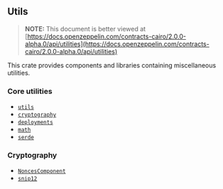 ## Utils

> **NOTE:** This document is better viewed at [https://docs.openzeppelin.com/contracts-cairo/2.0.0-alpha.0/api/utilities](https://docs.openzeppelin.com/contracts-cairo/2.0.0-alpha.0/api/utilities)

This crate provides components and libraries containing miscellaneous utilities.

### Core utilities

- [`utils`](https://docs.openzeppelin.com/contracts-cairo/2.0.0-alpha.0/api/utilities#utils)
- [`cryptography`](https://docs.openzeppelin.com/contracts-cairo/2.0.0-alpha.0/api/utilities#cryptography)
- [`deployments`](https://docs.openzeppelin.com/contracts-cairo/2.0.0-alpha.0/api/utilities#deployments)
- [`math`](https://docs.openzeppelin.com/contracts-cairo/2.0.0-alpha.0/api/utilities#math)
- [`serde`](https://docs.openzeppelin.com/contracts-cairo/2.0.0-alpha.0/api/utilities#serde)

### Cryptography

- [`NoncesComponent`](https://docs.openzeppelin.com/contracts-cairo/2.0.0-alpha.0/api/utilities#NoncesComponent)
- [`snip12`](https://docs.openzeppelin.com/contracts-cairo/2.0.0-alpha.0/api/utilities#snip12)
